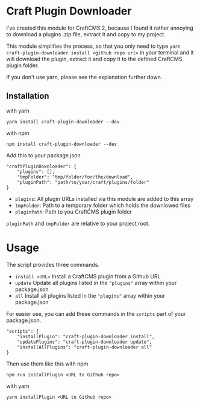 # Craft Plugin Downloader
I've created this module for CraftCMS 2, because I found it rather annoying to download a plugins .zip file, extract it and copy to my project.

This module simplifies the process, so that you only need to type `yarn craft-plugin-downloader install <github repo url>` in your terminal and it will download the plugin, extract it and copy it to the defined CraftCMS plugin folder.

If you don't use yarn, please see the explanation further down.

## Installation

with yarn
```
yarn install craft-plugin-downloader --dev
```

with npm
```
npm install craft-plugin-downloader --dev
```

Add this to your package.json

```
"craftPluginDownloader": {
    "plugins": [],
    "tmpFolder": "tmp/folder/for/the/download",
    "pluginPath": "path/to/your/craft/plugins/folder"
}
```

* `plugins`: All plugin URLs installed via this module are added to this array
* `tmpFolder`: Path to a temporary folder which holds the downlowed files
* `pluginPath`: Path to you CraftCMS plugin folder

`pluginPath` and `tmpFolder` are relative to your project root.


# Usage
The script provides three commands.
* `install <URL>` Install a CraftCMS plugin from a Github URL
* `update` Update all plugins listed in the `"plugins"` array within your package.json
* `all` Install all plugins listed in the `"plugins"` array within your package.json

For easier use, you can add these commands in the `scripts` part of your package.json.

```
"scripts": {
    "installPlugin": "craft-plugin-downloader install",
    "updatePlugins": "craft-plugin-downloader update",
    "installAllPlugins": "craft-plugin-downloader all"
}
```

Then use them like this
with npm
```
npm run installPlugin <URL to Github repo>
```

with yarn
```
yarn installPlugin <URL to Github repo>
```
